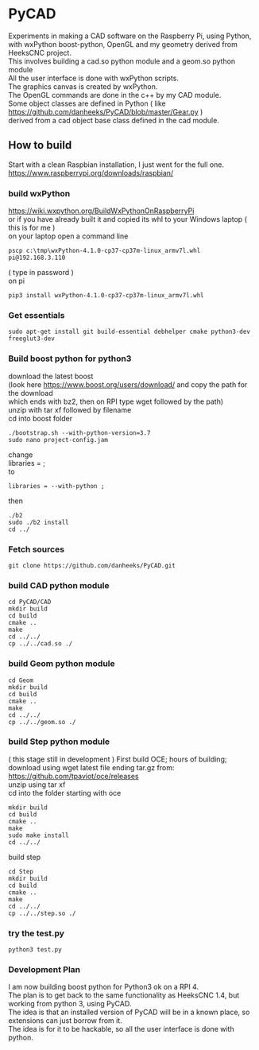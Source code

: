 # PyCAD
Experiments in making a CAD software on the Raspberry Pi, using Python, with wxPython boost-python, OpenGL and my geometry derived from HeeksCNC project.\
This involves building a cad.so python module and a geom.so python module\
All the user interface is done with wxPython scripts.\
The graphics canvas is created by wxPython.\
The OpenGL commands are done in the c++ by my CAD module.\
Some object classes are defined in Python ( like https://github.com/danheeks/PyCAD/blob/master/Gear.py )\
derived from a cad object base class defined in the cad module.

## How to build ##
Start with a clean Raspbian installation, I just went for the full one. https://www.raspberrypi.org/downloads/raspbian/

### build wxPython ###
https://wiki.wxpython.org/BuildWxPythonOnRaspberryPi \
or if you have already built it and copied its whl to your Windows laptop ( this is for me )\
on your laptop open a command line
```
pscp c:\tmp\wxPython-4.1.0-cp37-cp37m-linux_armv7l.whl pi@192.168.3.110
```
( type in password )\
on pi
```
pip3 install wxPython-4.1.0-cp37-cp37m-linux_armv7l.whl
```

### Get essentials ###
```
sudo apt-get install git build-essential debhelper cmake python3-dev freeglut3-dev
```

### Build boost python for python3 ###
download the latest boost\
(look here https://www.boost.org/users/download/ and copy the path for the download\
which ends with bz2, then on RPI type wget followed by the path)\
unzip with tar xf followed by filename\
cd into boost folder
```
./bootstrap.sh --with-python-version=3.7
sudo nano project-config.jam
```
change\
libraries = ;\
to
```
libraries = --with-python ;
```
then
```
./b2
sudo ./b2 install
cd ../
```

### Fetch sources ###
```
git clone https://github.com/danheeks/PyCAD.git
```

### build CAD python module ###
```
cd PyCAD/CAD
mkdir build
cd build
cmake ..
make
cd ../../
cp ../../cad.so ./
```

### build Geom python module ###
```
cd Geom
mkdir build
cd build
cmake ..
make
cd ../../
cp ../../geom.so ./

```

### build Step python module ###
( this stage still in development )
First build OCE; hours of building; download using wget latest file ending tar.gz from:\
https://github.com/tpaviot/oce/releases \
unzip using tar xf\
cd into the folder starting with oce
```
mkdir build
cd build
cmake ..
make
sudo make install
cd ../../
```

build step
```
cd Step
mkdir build
cd build
cmake ..
make
cd ../../
cp ../../step.so ./

```

### try the test.py ###
```
python3 test.py
```

### Development Plan ###
I am now building boost python for Python3 ok on a RPI 4.\
The plan is to get back to the same functionality as HeeksCNC 1.4, but working from python 3, using PyCAD.\
The idea is that an installed version of PyCAD will be in a known place, so extensions can just borrow from it.\
The idea is for it to be hackable, so all the user interface is done with python.
